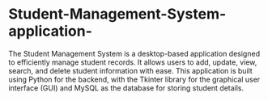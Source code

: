 # Student-Management-System-application-
The Student Management System is a desktop-based application designed to efficiently manage student records. It allows users to add, update, view, search, and delete student information with ease. This application is built using Python for the backend, with the Tkinter library for the graphical user interface (GUI) and MySQL as the database for storing student details.
